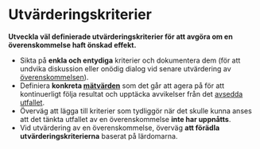 # Utvärderingskriterier

<summary>
<strong>Utveckla väl definierade utvärderingskriterier för att avgöra om en överenskommelse haft önskad effekt.</strong>
</summary>

- Sikta på **enkla och entydiga** kriterier och dokumentera dem (för att undvika diskussion eller onödig dialog vid senare utvärdering av [överenskommelsen](glossary:agreement)).
- Definiera **konkreta [mätvärden](glossary:metric)** som det går att agera på för att kontinuerligt följa resultat och upptäcka avvikelser från det [avsedda utfallet](glossary:intended-outcome).
- Överväg att lägga till kriterier som tydliggör när det skulle kunna anses att det tänkta utfallet av en överenskommelse **inte har uppnåtts**.
- Vid utvärdering av en överenskommelse, överväg **att förädla utvärderingskriterierna** baserat på lärdomarna.